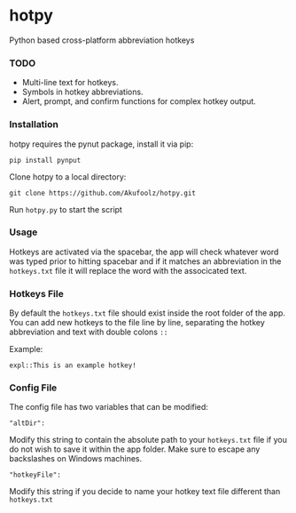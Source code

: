 # hotpy
Python based cross-platform abbreviation hotkeys

### TODO
- Multi-line text for hotkeys.
- Symbols in hotkey abbreviations.
- Alert, prompt, and confirm functions for complex hotkey output.

### Installation
hotpy requires the pynut package, install it via pip:

`pip install pynput`

Clone hotpy to a local directory:

`git clone https://github.com/Akufoolz/hotpy.git`

Run `hotpy.py` to start the script

### Usage

Hotkeys are activated via the spacebar, the app will check whatever word was typed prior to hitting spacebar and if it matches an abbreviation in the `hotkeys.txt` file it will replace the word with the associcated text.

### Hotkeys File
By default the `hotkeys.txt` file should exist inside the root folder of the app. You can add new hotkeys to the file line by line, separating the hotkey abbreviation and text with double colons `::`

Example:

`expl::This is an example hotkey!`

### Config File
The config file has two variables that can be modified:

`"altDir":`

Modify this string to contain the absolute path to your `hotkeys.txt` file if you do not wish to save it within the app folder. Make sure to escape any backslashes on Windows machines.

`"hotkeyFile":`

Modify this string if you decide to name your hotkey text file different than `hotkeys.txt`